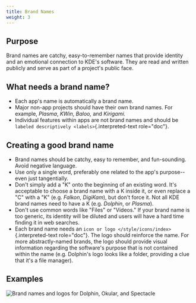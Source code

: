 ```yaml
---
title: Brand Names
weight: 3
---
```


Purpose
-------

Brand names are catchy, easy-to-remember names that provide identity and
an emotional connection to KDE's software. They are read and written
publicly and serve as part of a project's public face.

What needs a brand name?
------------------------

-   Each app's name is automatically a brand name.
-   Major non-app projects should have their own brand names. For
    example, *Plasma*, *KWin*, *Baloo,* and *Kirigami.*
-   Individual features within apps are not brand names and should be
    `labeled descriptively <labels>`{.interpreted-text role="doc"}.

Creating a good brand name
--------------------------

-   Brand names should be catchy, easy to remember, and fun-sounding.
    Avoid negative language.
-   Use only a single word, preferably one related to the app's
    purpose--even just tangentially.
-   Don't simply add a "K" onto the beginning of an existing word.
    It's acceptable to choose a brand name with a K inside it, or even
    replace a "C" with a "K" (e.g. *Falkon*, *DigiKam*), but don't
    force it. Not all KDE brand names need to have a K (e.g. *Dolphin*,
    or *Plasma*).
-   Don't use common words like "Files" or "Videos." If your brand
    name is too generic, its identity will be diluted and users will
    have a hard time finding it in web searches.
-   Each brand name needs an
    `icon or logo </style/icons/index>`{.interpreted-text role="doc"}.
    The logo should reinforce the name. For more abstractly-named
    brands, the logo should provide visual information regarding the
    software's purpose that is not contained within the name (e.g.
    Dolphin's logo looks like a folder, providing a clue that it's a
    file manager).

Examples
--------

![Brand names and logos for Dolphin, Okular, and Spectacle](/hig/app-brand-names.png)
